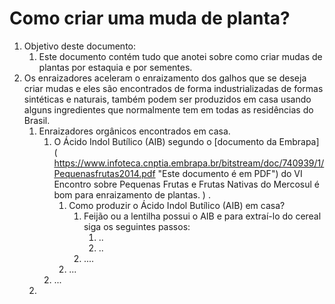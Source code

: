 # Como criar uma muda de planta?


1. Objetivo deste documento:
   1. Este documento contém tudo que anotei sobre como criar mudas de plantas por estaquia e por sementes.
2. Os enraizadores aceleram o enraizamento dos galhos que se deseja criar mudas e eles são encontrados de forma industrializadas de formas sintéticas e naturais, também podem ser produzidos em casa usando alguns ingredientes que normalmente tem em todas as residências do Brasil.
   1. Enraizadores orgânicos encontrados em casa.
      1. O Ácido Indol Butílico (AIB) segundo o [documento da Embrapa] ( https://www.infoteca.cnptia.embrapa.br/bitstream/doc/740939/1/Pequenasfrutas2014.pdf "Este documento é em PDF") do VI Encontro sobre Pequenas Frutas e Frutas Nativas do Mercosul é bom para enraizamento de plantas. ) .
         1. Como produzir o Ácido Indol Butílico (AIB) em casa?
            1. Feijão ou a lentilha possui o AIB e para extraí-lo do cereal siga os seguintes passos:
               1. ..
               2. ..
            2. ....
         2. ...
      2. ...
   2. 




